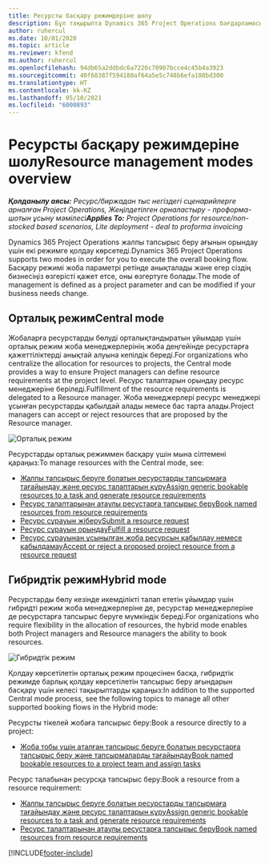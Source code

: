 ```yaml
---
title: Ресурсты басқару режимдеріне шолу
description: Бұл тақырыпта Dynamics 365 Project Operations бағдарламасында ресурсты басқару функциясы туралы ақпарат берілген.
author: ruhercul
ms.date: 10/01/2020
ms.topic: article
ms.reviewer: kfend
ms.author: ruhercul
ms.openlocfilehash: 94db65a2ddbdc6a7226c70907bcce4c45b4a3923
ms.sourcegitcommit: 40f68387f594180af64a5e5c748b6efa188bd300
ms.translationtype: HT
ms.contentlocale: kk-KZ
ms.lasthandoff: 05/10/2021
ms.locfileid: "6000893"
---
```

# <a name="resource-management-modes-overview"></a><span data-ttu-id="8fa0d-103">Ресурсты басқару режимдеріне шолу</span><span class="sxs-lookup"><span data-stu-id="8fa0d-103">Resource management modes overview</span></span>

<span data-ttu-id="8fa0d-104">_**Қолданылу аясы:** Ресурс/биржадан тыс негіздегі сценарийлерге арналған Project Operations, Жеңілдетілген орналастыру - проформа-шотын ұсыну мәмілесі_</span><span class="sxs-lookup"><span data-stu-id="8fa0d-104">_**Applies To:** Project Operations for resource/non-stocked based scenarios, Lite deployment - deal to proforma invoicing_</span></span>


<span data-ttu-id="8fa0d-105">Dynamics 365 Project Operations жалпы тапсырыс беру ағынын орындау үшін екі режимге қолдау көрсетеді.</span><span class="sxs-lookup"><span data-stu-id="8fa0d-105">Dynamics 365 Project Operations supports two modes in order for you to execute the overall booking flow.</span></span> <span data-ttu-id="8fa0d-106">Басқару режимі жоба параметрі ретінде анықталады және егер сіздің бизнесіңіз өзгерісті қажет етсе, оны өзгертуге болады.</span><span class="sxs-lookup"><span data-stu-id="8fa0d-106">The mode of management is defined as a project parameter and can be modified if your business needs change.</span></span>    

## <a name="central-mode"></a><span data-ttu-id="8fa0d-107">Орталық режим</span><span class="sxs-lookup"><span data-stu-id="8fa0d-107">Central mode</span></span>
<span data-ttu-id="8fa0d-108">Жобаларға ресурстарды бөлуді орталықтандыратын ұйымдар үшін орталық режим жоба менеджерлерінің жоба деңгейінде ресурстарға қажеттіліктерді анықтай алуына кепілдік береді.</span><span class="sxs-lookup"><span data-stu-id="8fa0d-108">For organizations who centralize the allocation for resources to projects, the Central mode provides a way to ensure Project managers can define resource requirements at the project level.</span></span> <span data-ttu-id="8fa0d-109">Ресурс талаптарын орындау ресурс менеджеріне беріледі.</span><span class="sxs-lookup"><span data-stu-id="8fa0d-109">Fulfillment of the resource requirements is delegated to a Resource manager.</span></span> <span data-ttu-id="8fa0d-110">Жоба менеджерлері ресурс менеджері ұсынған ресурстарды қабылдай алады немесе бас тарта алады.</span><span class="sxs-lookup"><span data-stu-id="8fa0d-110">Project managers can accept or reject resources that are proposed by the Resource manager.</span></span>

![Орталық режим](./media/resource-management-central.png)

<span data-ttu-id="8fa0d-112">Ресурстарды орталық режиммен басқару үшін мына сілтемені қараңыз:</span><span class="sxs-lookup"><span data-stu-id="8fa0d-112">To manage resources with the Central mode, see:</span></span>

- [<span data-ttu-id="8fa0d-113">Жалпы тапсырыс беруге болатын ресурстарды тапсырмаға тағайындау және ресурс талаптарын құру</span><span class="sxs-lookup"><span data-stu-id="8fa0d-113">Assign generic bookable resources to a task and generate resource requirements</span></span>](/dynamics365/project-service/assign-generic-bookable-resource)
- [<span data-ttu-id="8fa0d-114">Ресурс талаптарынан атаулы ресустарға тапсырыс беру</span><span class="sxs-lookup"><span data-stu-id="8fa0d-114">Book named resources from resource requirements</span></span>](/dynamics365/project-service/book-named-resource)
- [<span data-ttu-id="8fa0d-115">Ресурс сұрауын жіберу</span><span class="sxs-lookup"><span data-stu-id="8fa0d-115">Submit a resource request</span></span>](/dynamics365/project-service/submit-resource-request)
- [<span data-ttu-id="8fa0d-116">Ресурс сұрауын орындау</span><span class="sxs-lookup"><span data-stu-id="8fa0d-116">Fulfill a resource request</span></span>](/dynamics365/project-service/resource-management-fulfill-requests)
- [<span data-ttu-id="8fa0d-117">Ресурс сұрауынан ұсынылған жоба ресурсын қабылдау немесе қабылдамау</span><span class="sxs-lookup"><span data-stu-id="8fa0d-117">Accept or reject a proposed project resource from a resource request</span></span>](/dynamics365/project-service/accept-reject-proposed-resource)

## <a name="hybrid-mode"></a><span data-ttu-id="8fa0d-118">Гибридтік режим</span><span class="sxs-lookup"><span data-stu-id="8fa0d-118">Hybrid mode</span></span>
<span data-ttu-id="8fa0d-119">Ресурстарды бөлу кезінде икемділікті талап ететін ұйымдар үшін гибридті режим жоба менеджерлеріне де, ресурстар менеджерлеріне де ресурстарға тапсырыс беруге мүмкіндік береді.</span><span class="sxs-lookup"><span data-stu-id="8fa0d-119">For organizations who require flexibility in the allocation of resources, the hybrid mode enables both Project managers and Resource managers the ability to book resources.</span></span>

![Гибридтік режим](./media/resource-management-hybrid.png)

<span data-ttu-id="8fa0d-121">Қолдау көрсетілетін орталық режим процесінен басқа, гибридтік режимде барлық қолдау көрсетілетін тапсырыс беру ағындарын басқару үшін келесі тақырыптарды қараңыз:</span><span class="sxs-lookup"><span data-stu-id="8fa0d-121">In addition to the supported Central mode process, see the following topics to manage all other supported booking flows in the Hybrid mode:</span></span>

<span data-ttu-id="8fa0d-122">Ресурсты тікелей жобаға тапсырыс беру:</span><span class="sxs-lookup"><span data-stu-id="8fa0d-122">Book a resource directly to a project:</span></span>
- [<span data-ttu-id="8fa0d-123">Жоба тобы үшін аталған тапсырыс беруге болатын ресурстарға тапсырыс беру және тапсырмаларды тағайындау</span><span class="sxs-lookup"><span data-stu-id="8fa0d-123">Book named bookable resources to a project team and assign tasks</span></span>](/dynamics365/project-service/assign-named-bookable-resource)

<span data-ttu-id="8fa0d-124">Ресурс талабынан ресурсқа тапсырыс беру:</span><span class="sxs-lookup"><span data-stu-id="8fa0d-124">Book a resource from a resource requirement:</span></span>
- [<span data-ttu-id="8fa0d-125">Жалпы тапсырыс беруге болатын ресурстарды тапсырмаға тағайындау және ресурс талаптарын құру</span><span class="sxs-lookup"><span data-stu-id="8fa0d-125">Assign generic bookable resources to a task and generate resource requirements</span></span>](/dynamics365/project-service/assign-generic-bookable-resource)
- [<span data-ttu-id="8fa0d-126">Ресурс талаптарынан атаулы ресустарға тапсырыс беру</span><span class="sxs-lookup"><span data-stu-id="8fa0d-126">Book named resources from resource requirements</span></span>](/dynamics365/project-service/book-named-resource)


[!INCLUDE[footer-include](../includes/footer-banner.md)]